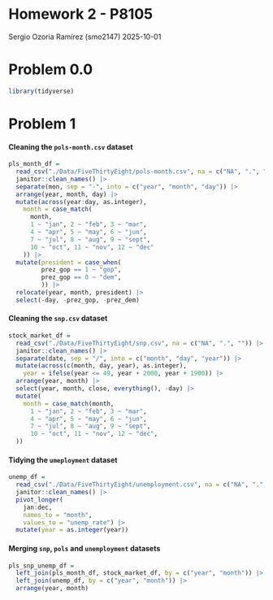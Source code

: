 Homework 2 - P8105
================
Sergio Ozoria Ramírez (smo2147)
2025-10-01

# Problem 0.0

``` r
library(tidyverse)
```

# Problem 1

#### Cleaning the `pols-month.csv` dataset

``` r
pls_month_df =
  read_csv("./Data/FiveThirtyEight/pols-month.csv", na = c("NA", ".", "")) |> 
  janitor::clean_names() |> 
  separate(mon, sep = "-", into = c("year", "month", "day")) |>
  arrange(year, month, day) |> 
  mutate(across(year:day, as.integer),
    month = case_match(
      month,
      1 ~ "jan", 2 ~ "feb", 3 ~ "mar",
      4 ~ "apr", 5 ~ "may", 6 ~ "jun",
      7 ~ "jul", 8 ~ "aug", 9 ~ "sept",
      10 ~ "oct", 11 ~ "nov", 12 ~ "dec"
    )) |> 
  mutate(president = case_when(
         prez_gop == 1 ~ "gop",
         prez_gop == 0 ~ "dem",
         )) |> 
  relocate(year, month, president) |> 
  select(-day, -prez_gop, -prez_dem) 
```

#### Cleaning the `snp.csv` dataset

``` r
stock_market_df =
  read_csv("./Data/FiveThirtyEight/snp.csv", na = c("NA", ".", "")) |> 
  janitor::clean_names() |> 
  separate(date, sep = "/", into = c("month", "day", "year")) |> 
  mutate(across(c(month, day, year), as.integer),
    year = ifelse(year <= 49, year + 2000, year + 1900)) |> 
  arrange(year, month) |> 
  select(year, month, close, everything(), -day) |> 
  mutate(
    month = case_match(month,
      1 ~ "jan", 2 ~ "feb", 3 ~ "mar",
      4 ~ "apr", 5 ~ "may", 6 ~ "jun",
      7 ~ "jul", 8 ~ "aug", 9 ~ "sept",
      10 ~ "oct", 11 ~ "nov", 12 ~ "dec",
  ))
```

#### Tidying the `umeployment` dataset

``` r
unemp_df =
  read_csv("./Data/FiveThirtyEight/unemployment.csv", na = c("NA", ".", "")) |> 
  janitor::clean_names() |> 
  pivot_longer(
    jan:dec,
    names_to = "month",
    values_to = "unemp_rate") |> 
  mutate(year = as.integer(year)) 
```

#### Merging `snp`, `pols` and `unemployment` datasets

``` r
pls_snp_unemp_df =
  left_join(pls_month_df, stock_market_df, by = c("year", "month")) |> 
  left_join(unemp_df, by = c("year", "month")) |> 
  arrange(year, month)
```
